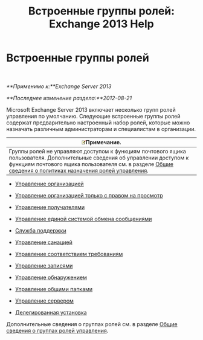 ﻿---
title: 'Встроенные группы ролей: Exchange 2013 Help'
TOCTitle: Встроенные группы ролей
ms:assetid: f786b88a-8263-4475-a3c5-104fbb322ec5
ms:mtpsurl: https://technet.microsoft.com/ru-ru/library/Dd351266(v=EXCHG.150)
ms:contentKeyID: 50489484
ms.date: 04/30/2018
mtps_version: v=EXCHG.150
ms.translationtype: HT
---

# Встроенные группы ролей

 

_**Применимо к:**Exchange Server 2013_

_**Последнее изменение раздела:**2012-08-21_

Microsoft Exchange Server 2013 включает несколько групп ролей управления по умолчанию. Следующие встроенные группы ролей содержат предварительно настроенный набор ролей, которые можно назначать различным администраторам и специалистам в организации.

<table>
<thead>
<tr class="header">
<th><img src="images/JJ126620.note(EXCHG.150).gif" title="Примечание" alt="Примечание" />Примечание.</th>
</tr>
</thead>
<tbody>
<tr class="odd">
<td>Группы ролей не управляют доступом к функциям почтового ящика пользователя. Дополнительные сведения об управлении доступом к функциям почтового ящика пользователя см. в разделе <a href="understanding-management-role-assignment-policies-exchange-2013-help.md">Общие сведения о политиках назначения ролей управления</a>.</td>
</tr>
</tbody>
</table>


  - [Управление организацией](organization-management-exchange-2013-help.md)

  - [Управление организацией только с правом на просмотр](view-only-organization-management-exchange-2013-help.md)

  - [Управление получателями](recipient-management-exchange-2013-help.md)

  - [Управление единой системой обмена сообщениями](um-management-exchange-2013-help.md)

  - [Служба поддержки](help-desk-exchange-2013-help.md)

  - [Управление санацией](hygiene-management-exchange-2013-help.md)

  - [Управление соответствием требованиям](compliance-management-exchange-2013-help.md)

  - [Управление записями](records-management-exchange-2013-help.md)

  - [Управление обнаружением](discovery-management-exchange-2013-help.md)

  - [Управление общими папками](public-folder-management-exchange-2013-help.md)

  - [Управление сервером](server-management-exchange-2013-help.md)

  - [Делегированная установка](delegated-setup-exchange-2013-help.md)

Дополнительные сведения о группах ролей см. в разделе [Общие сведения о группах ролей управления](understanding-management-role-groups-exchange-2013-help.md).

